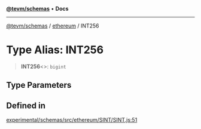[**@tevm/schemas**](../../README.md) • **Docs**

***

[@tevm/schemas](../../modules.md) / [ethereum](../README.md) / INT256

# Type Alias: INT256

> **INT256**\<\>: `bigint`

## Type Parameters

## Defined in

[experimental/schemas/src/ethereum/SINT/SINT.js:51](https://github.com/evmts/tevm-monorepo/blob/main/experimental/schemas/src/ethereum/SINT/SINT.js#L51)
